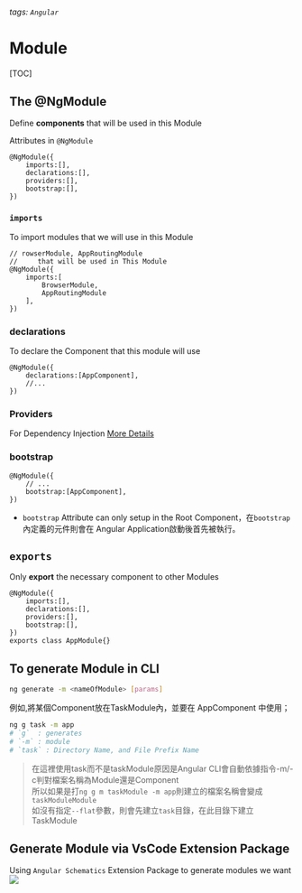 ###### tags: `Angular`

# Module 

[TOC]

## The @NgModule

Define **components** that will be used in this Module

Attributes in `@NgModule`
```typescript=
@NgModule({
    imports:[],
    declarations:[],
    providers:[],
    bootstrap:[],
})
```

### `imports` 

To import modules that we will use in this Module

 
```typescript=
// rowserModule, AppRoutingModule 
//     that will be used in This Module
@NgModule({
    imports:[
        BrowserModule, 
        AppRoutingModule
    ],
})
```

### declarations

To declare the Component that this module will use


```typescript=
@NgModule({
    declarations:[AppComponent],
    //...
})
```

### Providers 

For Dependency Injection [More Details](/8AQani2_TCKWNUsp5ob5ng)

### bootstrap
```typescript=
@NgModule({
    // ...
    bootstrap:[AppComponent],
})
```
- `bootstrap` Attribute can only setup in the Root Component，在`bootstrap`內定義的元件則會在 Angular Application啟動後首先被執行。

## `exports`
Only **export** the necessary component to other Modules
```json=
@NgModule({
    imports:[],
    declarations:[],
    providers:[],
    bootstrap:[],
})
exports class AppModule{}
```


## To generate Module in CLI

```bash
ng generate -m <nameOfModule> [params]
```

例如,將某個Component放在TaskModule內，並要在 AppComponent 中使用；
```bash
ng g task -m app
# `g`  : generates 
# `-m` : module
# `task` : Directory Name, and File Prefix Name
```
> 在這裡使用task而不是taskModule原因是Angular CLI會自動依據指令-m/-c判對檔案名稱為Module還是Component  
> 所以如果是打`ng g m taskModule -m app`則建立的檔案名稱會變成`taskModuleModule`  
> 如沒有指定`--flat`參數，則會先建立`task`目錄，在此目錄下建立 TaskModule  


## Generate Module via VsCode Extension Package
Using `Angular Schematics` Extension Package to generate modules we want  
![](https://i.imgur.com/RCvCLc1.png)  
